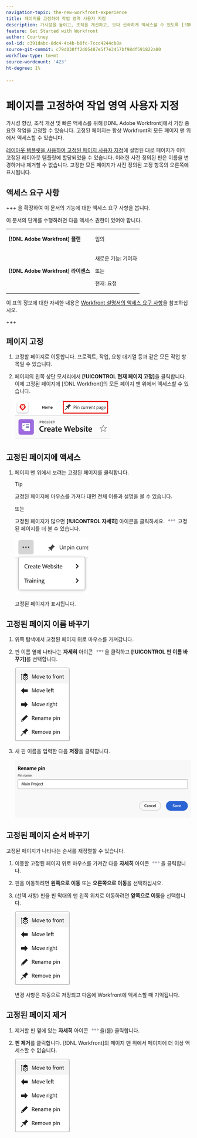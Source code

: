 ```yaml
---
navigation-topic: the-new-workfront-experience
title: 페이지를 고정하여 작업 영역 사용자 지정
description: 가시성을 높이고, 조직을 개선하고, 보다 신속하게 액세스할 수 있도록 [!DNL Adobe Workfront] 가장 중요한 작업을 고정할 수 있습니다. 고정된 페이지는 항상 Workfront의 모든 페이지 맨 위에서 액세스할 수 있습니다.
feature: Get Started with Workfront
author: Courtney
exl-id: c391dabc-8dc4-4c4b-b0fc-7ccc4244cb8a
source-git-commit: c79d030ff2d05487e5f7e3457bf98df591822a80
workflow-type: tm+mt
source-wordcount: '423'
ht-degree: 1%

---
```


# 페이지를 고정하여 작업 영역 사용자 지정

<!-- Audited: 4/2025 -->

가시성 향상, 조직 개선 및 빠른 액세스를 위해 [!DNL Adobe Workfront]에서 가장 중요한 작업을 고정할 수 있습니다. 고정된 페이지는 항상 Workfront의 모든 페이지 맨 위에서 액세스할 수 있습니다.

[레이아웃 템플릿을 사용하여 고정된 페이지 사용자 지정](../../administration-and-setup/customize-workfront/use-layout-templates/customize-pinned-pages.md)에 설명된 대로 페이지가 이미 고정된 레이아웃 템플릿에 할당되었을 수 있습니다. 이러한 사전 정의된 핀은 이름을 변경하거나 제거할 수 없습니다. 고정한 모든 페이지가 사전 정의된 고정 항목의 오른쪽에 표시됩니다.

## 액세스 요구 사항

+++ 을 확장하여 이 문서의 기능에 대한 액세스 요구 사항을 봅니다.

이 문서의 단계를 수행하려면 다음 액세스 권한이 있어야 합니다.

<table style="table-layout:auto"> 
 <col> 
 </col> 
 <col> 
 </col> 
 <tbody> 
  <tr> 
   <td role="rowheader"><strong>[!DNL Adobe Workfront] 플랜</strong></td> 
   <td> <p>임의</p> </td> 
  </tr> 
  <tr> 
   <td role="rowheader"><strong>[!DNL Adobe Workfront] 라이센스</strong></td> 
   <td> <p>새로운 기능: 기여자</p> 
   <p>또는</p>
     <p>현재: 요청</p>
   </td> 
  </tr> 
 </tbody> 
</table>

이 표의 정보에 대한 자세한 내용은 [Workfront 설명서의 액세스 요구 사항](/help/quicksilver/administration-and-setup/add-users/access-levels-and-object-permissions/access-level-requirements-in-documentation.md)을 참조하십시오.

+++

## 페이지 고정

1. 고정할 페이지로 이동합니다. 프로젝트, 작업, 요청 대기열 등과 같은 모든 작업 항목일 수 있습니다.

1. 페이지의 왼쪽 상단 모서리에서 **[!UICONTROL 현재 페이지 고정]**&#x200B;을 클릭합니다. 이제 고정된 페이지에 [!DNL Workfront]의 모든 페이지 맨 위에서 액세스할 수 있습니다.

   ![현재 페이지 고정](assets/pin-current-page-button.png)

## 고정된 페이지에 액세스

1. 페이지 맨 위에서 보려는 고정된 페이지를 클릭합니다.

   >[!TIP]
   >
   >고정된 페이지에 마우스를 가져다 대면 전체 이름과 설명을 볼 수 있습니다.

   또는

   고정된 페이지가 많으면 **[!UICONTROL 자세히]** 아이콘을 클릭하세요. ![자세히 아이콘을 클릭하세요.](assets/more-icon.png) 고정된 페이지를 더 볼 수 있습니다.

   ![고정된 추가 페이지 보기](assets/display-pinned-pages.png)

   고정된 페이지가 표시됩니다.

## 고정된 페이지 이름 바꾸기

1. 위쪽 탐색에서 고정된 페이지 위로 마우스를 가져갑니다.
1. 핀 이름 옆에 나타나는 **자세히** 아이콘 ![자세히 아이콘](assets/more-icon.png)을 클릭하고 **[!UICONTROL 핀 이름 바꾸기]**&#x200B;를 선택합니다.

   ![핀 이름 바꾸기](assets/pin-menu.png)

1. 새 핀 이름을 입력한 다음 **저장**&#x200B;을 클릭합니다.

   ![확인 표시를 클릭하여 핀 이름을 변경합니다](assets/rename-pin-dialog-box.png)


## 고정된 페이지 순서 바꾸기

고정된 페이지가 나타나는 순서를 재정렬할 수 있습니다.

1. 이동할 고정된 페이지 위로 마우스를 가져간 다음 **자세히** 아이콘 ![추가 아이콘](assets/more-icon.png)을 클릭합니다.
1. 핀을 이동하려면 **왼쪽으로 이동** 또는 **오른쪽으로 이동**&#x200B;을 선택하십시오.
1. (선택 사항) 핀을 핀 막대의 맨 왼쪽 위치로 이동하려면 **앞쪽으로 이동**&#x200B;을 선택합니다.

   ![고정 항목 이동](assets/pin-menu.png)

   변경 사항은 자동으로 저장되고 다음에 Workfront에 액세스할 때 기억됩니다.

## 고정된 페이지 제거

1. 제거할 핀 옆에 있는 **자세히** 아이콘 ![](assets/more-icon.png)을(를) 클릭합니다.
1. **핀 제거**&#x200B;를 클릭합니다. [!DNL Workfront]의 페이지 맨 위에서 페이지에 더 이상 액세스할 수 없습니다.

   ![핀 제거](assets/pin-menu.png)


